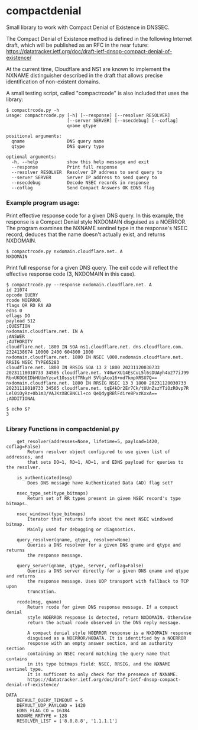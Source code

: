 # compactdenial
Small library to work with Compact Denial of Existence in DNSSEC.

The Compact Denial of Existence method is defined in the following
Internet draft, which will be published as an RFC in the near
future: https://datatracker.ietf.org/doc/draft-ietf-dnsop-compact-denial-of-existence/

At the current time, Cloudflare and NS1 are known to implement the NXNAME
distinguisher described in the draft that allows precise identification of
non-existent domains.

A small testing script, called "compactrcode" is also included that uses the library:

```
$ compactrcode.py -h
usage: compactrcode.py [-h] [--response] [--resolver RESOLVER]
                       [--server SERVER] [--nsecdebug] [--coflag]
                       qname qtype

positional arguments:
  qname                DNS query name
  qtype                DNS query type

optional arguments:
  -h, --help           show this help message and exit
  --response           Print full response
  --resolver RESOLVER  Resolver IP address to send query to
  --server SERVER      Server IP address to send query to
  --nsecdebug          Decode NSEC records in response
  --coflag             Send Compact Answers OK EDNS flag
```

### Example program usage:

Print effective response code for a given DNS query. In this example,
the response is a Compact Denial style NXDOMAIN disguised as a NOERROR.
The program examines the NXNAME sentinel type in the response's NSEC
record, deduces that the name doesn't actually exist, and returns
NXDOMAIN.

```
$ compactrcode.py nxdomain.cloudflare.net. A
NXDOMAIN
```

Print full response for a given DNS query. The exit code will reflect the effective response code (3, NXDOMAIN in this case).

```
$ compactrcode.py --response nxdomain.cloudflare.net. A
id 21074
opcode QUERY
rcode NOERROR
flags QR RD RA AD
edns 0
eflags DO
payload 512
;QUESTION
nxdomain.cloudflare.net. IN A
;ANSWER
;AUTHORITY
cloudflare.net. 1800 IN SOA ns1.cloudflare.net. dns.cloudflare.com. 2324138674 10000 2400 604800 1800
nxdomain.cloudflare.net. 1800 IN NSEC \000.nxdomain.cloudflare.net. RRSIG NSEC TYPE65283
cloudflare.net. 1800 IN RRSIG SOA 13 2 1800 20231120030733 20231118010733 34505 cloudflare.net. Y40wrXU14EsCuL5l6sDUAyh4o277iJ99 RbnUKOO6IDbHUUmYzcwt1OssstfTRkyH SVlgAco16+md7kmpXRSU7Q==
nxdomain.cloudflare.net. 1800 IN RRSIG NSEC 13 3 1800 20231120030733 20231118010733 34505 cloudflare.net. tqE4kDr2Er7Ck/tUUnZszYTiOzROvp7R Lel0iOyRz+0b1m3/VAJKzXBCBNCLl+co QeQdygRBlFdire8PxzKxxA==
;ADDITIONAL

$ echo $?
3
```

### Library Functions in compactdenial.py

```
    get_resolver(addresses=None, lifetime=5, payload=1420, coflag=False)
        Return resolver object configured to use given list of addresses, and
        that sets DO=1, RD=1, AD=1, and EDNS payload for queries to the resolver.

    is_authenticated(msg)
        Does DNS message have Authenticated Data (AD) flag set?

    nsec_type_set(type_bitmaps)
        Return set of RR types present in given NSEC record's type bitmaps.

    nsec_windows(type_bitmaps)
        Iterator that returns info about the next NSEC windowed bitmap.
        Mainly used for debugging or diagnostics.

    query_resolver(qname, qtype, resolver=None)
        Queries a DNS resolver for a given DNS qname and qtype and returns
        the response message.

    query_server(qname, qtype, server, coflag=False)
        Queries a DNS server directly for a given DNS qname and qtype and returns
        the response message. Uses UDP transport with fallback to TCP upon
        truncation.

    rcode(msg, qname)
        Return rcode for given DNS response message. If a compact denial
        style NOERROR response is detected, return NXDOMAIN. Otherwise
        return the actual rcode observed in the DNS reply message.

        A compact denial style NOERROR response is a NXDOMAIN response
        disguised as a NOERROR/NODATA. It is identified by a NOERROR
        response with an empty answer section, and an authority section
        containing an NSEC record matching the query name that contains
        in its type bitmaps field: NSEC, RRSIG, and the NXNAME sentinel type.
        It is sufficent to only check for the presence of NXNAME.
        https://datatracker.ietf.org/doc/draft-ietf-dnsop-compact-denial-of-existence/

DATA
    DEFAULT_QUERY_TIMEOUT = 5
    DEFAULT_UDP_PAYLOAD = 1420
    EDNS_FLAG_CO = 16384
    NXNAME_RRTYPE = 128
    RESOLVER_LIST = ['8.8.8.8', '1.1.1.1']
```
